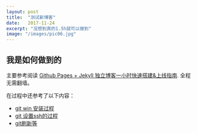```yaml
---
layout: post
title:  "测试新博客"
date:   2017-11-24
excerpt: "没想到真的1.5h就可以做到"
image: "/images/pic06.jpg"
---
```


## 我是如何做到的
主要参考阅读 [Github Pages + Jekyll 独立博客一小时快速搭建&上线指南](http://playingfingers.com/2016/03/26/build-a-blog/). 全程无需翻墙。

在过程中还参考了以下内容：
- [git win 安装过程](http://blog.csdn.net/shuyou612/article/details/53183683)
- [git 设置ssh的过程](https://www.cnblogs.com/vitah/p/3612473.html)
- [git刷新等](https://www.cnblogs.com/ycwtojava001/p/6816203.html)
